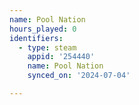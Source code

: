 ```yaml
---
name: Pool Nation
hours_played: 0
identifiers:
  - type: steam
    appid: '254440'
    name: Pool Nation
    synced_on: '2024-07-04'

---
```

